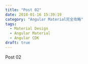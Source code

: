 ```yaml
---
title: "Post 02"
date: 2018-01-16 15:39:19
category: "Angular Material完全攻略"
tags:
  - Material Design
  - Angular Material
  - Angular CDK
draft: true
---
```


Post 02
